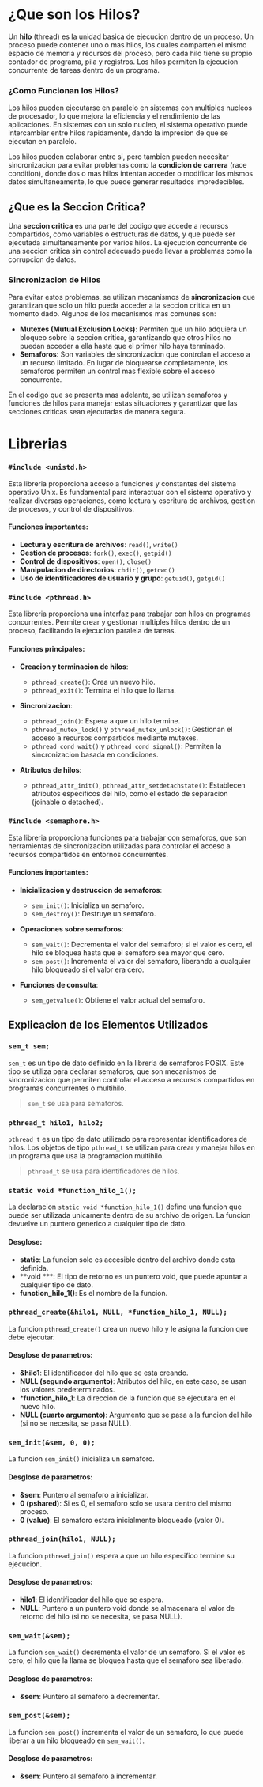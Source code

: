 # ¿Que son los Hilos?

Un **hilo** (thread) es la unidad basica de ejecucion dentro de un proceso. Un proceso puede contener uno o mas hilos, los cuales comparten el mismo espacio de memoria y recursos del proceso, pero cada hilo tiene su propio contador de programa, pila y registros. Los hilos permiten la ejecucion concurrente de tareas dentro de un programa.

### ¿Como Funcionan los Hilos?

Los hilos pueden ejecutarse en paralelo en sistemas con multiples nucleos de procesador, lo que mejora la eficiencia y el rendimiento de las aplicaciones. En sistemas con un solo nucleo, el sistema operativo puede intercambiar entre hilos rapidamente, dando la impresion de que se ejecutan en paralelo.

Los hilos pueden colaborar entre si, pero tambien pueden necesitar sincronizacion para evitar problemas como la **condicion de carrera** (race condition), donde dos o mas hilos intentan acceder o modificar los mismos datos simultaneamente, lo que puede generar resultados impredecibles.

## ¿Que es la Seccion Critica?

Una **seccion critica** es una parte del codigo que accede a recursos compartidos, como variables o estructuras de datos, y que puede ser ejecutada simultaneamente por varios hilos. La ejecucion concurrente de una seccion critica sin control adecuado puede llevar a problemas como la corrupcion de datos.

### Sincronizacion de Hilos

Para evitar estos problemas, se utilizan mecanismos de **sincronizacion** que garantizan que solo un hilo pueda acceder a la seccion critica en un momento dado. Algunos de los mecanismos mas comunes son:

- **Mutexes (Mutual Exclusion Locks)**: Permiten que un hilo adquiera un bloqueo sobre la seccion critica, garantizando que otros hilos no puedan acceder a ella hasta que el primer hilo haya terminado.
- **Semaforos**: Son variables de sincronizacion que controlan el acceso a un recurso limitado. En lugar de bloquearse completamente, los semaforos permiten un control mas flexible sobre el acceso concurrente.

En el codigo que se presenta mas adelante, se utilizan semaforos y funciones de hilos para manejar estas situaciones y garantizar que las secciones criticas sean ejecutadas de manera segura.

# Librerias

### `#include <unistd.h>`
Esta libreria proporciona acceso a funciones y constantes del sistema operativo Unix. Es fundamental para interactuar con el sistema operativo y realizar diversas operaciones, como lectura y escritura de archivos, gestion de procesos, y control de dispositivos.

#### Funciones importantes:
- **Lectura y escritura de archivos**: `read()`, `write()`
- **Gestion de procesos**: `fork()`, `exec()`, `getpid()`
- **Control de dispositivos**: `open()`, `close()`
- **Manipulacion de directorios**: `chdir()`, `getcwd()`
- **Uso de identificadores de usuario y grupo**: `getuid()`, `getgid()`

### `#include <pthread.h>`
Esta libreria proporciona una interfaz para trabajar con hilos en programas concurrentes. Permite crear y gestionar multiples hilos dentro de un proceso, facilitando la ejecucion paralela de tareas.

#### Funciones principales:
- **Creacion y terminacion de hilos**:
  - `pthread_create()`: Crea un nuevo hilo.
  - `pthread_exit()`: Termina el hilo que lo llama.
  
- **Sincronizacion**:
  - `pthread_join()`: Espera a que un hilo termine.
  - `pthread_mutex_lock()` y `pthread_mutex_unlock()`: Gestionan el acceso a recursos compartidos mediante mutexes.
  - `pthread_cond_wait()` y `pthread_cond_signal()`: Permiten la sincronizacion basada en condiciones.
  
- **Atributos de hilos**:
  - `pthread_attr_init()`, `pthread_attr_setdetachstate()`: Establecen atributos especificos del hilo, como el estado de separacion (joinable o detached).

### `#include <semaphore.h>`
Esta libreria proporciona funciones para trabajar con semaforos, que son herramientas de sincronizacion utilizadas para controlar el acceso a recursos compartidos en entornos concurrentes.

#### Funciones importantes:
- **Inicializacion y destruccion de semaforos**:
  - `sem_init()`: Inicializa un semaforo.
  - `sem_destroy()`: Destruye un semaforo.
  
- **Operaciones sobre semaforos**:
  - `sem_wait()`: Decrementa el valor del semaforo; si el valor es cero, el hilo se bloquea hasta que el semaforo sea mayor que cero.
  - `sem_post()`: Incrementa el valor del semaforo, liberando a cualquier hilo bloqueado si el valor era cero.

- **Funciones de consulta**:
  - `sem_getvalue()`: Obtiene el valor actual del semaforo.

## Explicacion de los Elementos Utilizados

### `sem_t sem;`
`sem_t` es un tipo de dato definido en la libreria de semaforos POSIX. Este tipo se utiliza para declarar semaforos, que son mecanismos de sincronizacion que permiten controlar el acceso a recursos compartidos en programas concurrentes o multihilo.

> `sem_t` se usa para semaforos.

### `pthread_t hilo1, hilo2;`
`pthread_t` es un tipo de dato utilizado para representar identificadores de hilos. Los objetos de tipo `pthread_t` se utilizan para crear y manejar hilos en un programa que usa la programacion multihilo.

> `pthread_t` se usa para identificadores de hilos.

### `static void *function_hilo_1();`
La declaracion `static void *function_hilo_1()` define una funcion que puede ser utilizada unicamente dentro de su archivo de origen. La funcion devuelve un puntero generico a cualquier tipo de dato.

#### Desglose:
- **static**: La funcion solo es accesible dentro del archivo donde esta definida.
- **void ***: El tipo de retorno es un puntero void, que puede apuntar a cualquier tipo de dato.
- **function_hilo_1()**: Es el nombre de la funcion.

### `pthread_create(&hilo1, NULL, *function_hilo_1, NULL);`
La funcion `pthread_create()` crea un nuevo hilo y le asigna la funcion que debe ejecutar.

#### Desglose de parametros:
- **&hilo1**: El identificador del hilo que se esta creando.
- **NULL (segundo argumento)**: Atributos del hilo, en este caso, se usan los valores predeterminados.
- ***function_hilo_1**: La direccion de la funcion que se ejecutara en el nuevo hilo.
- **NULL (cuarto argumento)**: Argumento que se pasa a la funcion del hilo (si no se necesita, se pasa NULL).

### `sem_init(&sem, 0, 0);`
La funcion `sem_init()` inicializa un semaforo.

#### Desglose de parametros:
- **&sem**: Puntero al semaforo a inicializar.
- **0 (pshared)**: Si es 0, el semaforo solo se usara dentro del mismo proceso.
- **0 (value)**: El semaforo estara inicialmente bloqueado (valor 0).

### `pthread_join(hilo1, NULL);`
La funcion `pthread_join()` espera a que un hilo especifico termine su ejecucion.

#### Desglose de parametros:
- **hilo1**: El identificador del hilo que se espera.
- **NULL**: Puntero a un puntero void donde se almacenara el valor de retorno del hilo (si no se necesita, se pasa NULL).

### `sem_wait(&sem);`
La funcion `sem_wait()` decrementa el valor de un semaforo. Si el valor es cero, el hilo que la llama se bloquea hasta que el semaforo sea liberado.

#### Desglose de parametros:
- **&sem**: Puntero al semaforo a decrementar.

### `sem_post(&sem);`
La funcion `sem_post()` incrementa el valor de un semaforo, lo que puede liberar a un hilo bloqueado en `sem_wait()`.

#### Desglose de parametros:
- **&sem**: Puntero al semaforo a incrementar.
